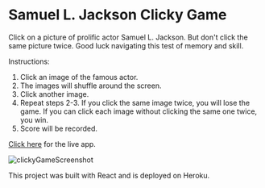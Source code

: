 # Samuel L. Jackson Clicky Game

Click on a picture of prolific actor Samuel L. Jackson. But don't click the same picture twice. Good luck navigating this test of memory and skill.

Instructions:

1. Click an image of the famous actor.
2. The images will shuffle around the screen.
3. Click another image. 
4. Repeat steps 2-3. If you click the same image twice, you will lose the game. If you can click each image without clicking the same one twice, you win.
5. Score will be recorded.

[Click here](https://clickygame-du.herokuapp.com/) for the live app.


![clickyGameScreenshot](https://user-images.githubusercontent.com/60246168/95133282-4ef4a000-071e-11eb-8cef-ec23f7f107ef.PNG)


This project was built with React and is deployed on Heroku.

